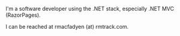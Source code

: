 I'm a software developer using the .NET stack, especially .NET MVC (RazorPages).

I can be reached at rmacfadyen (at) rmtrack.com.

<!---
rmacfadyen/rmacfadyen is a ✨ special ✨ repository because its `README.md` (this file) appears on your GitHub profile.
You can click the Preview link to take a look at your changes.
--->

